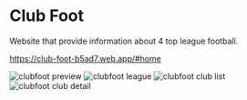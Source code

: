 # Club Foot

Website that provide information about 4 top league football.

https://club-foot-b5ad7.web.app/#home

<img src="dist/img/clubfoot-preview.png" alt="clubfoot preview" />

<img src="dist/img/clubfoot-league.png" alt="clubfoot league" />

<img src="dist/img/clubfoot-club-list.png" alt="clubfoot club list" />

<img src="dist/img/clubfoot-club-detail.png" alt="clubfoot club detail" />
